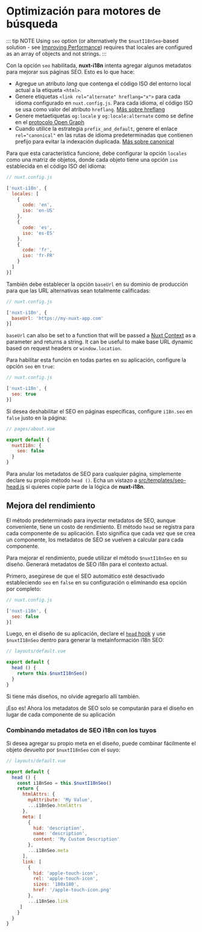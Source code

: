 # Optimización para motores de búsqueda

::: tip NOTE
Using `seo` option (or alternatively the `$nuxtI18nSeo`-based solution - see [Improving Performance](#improving-performance)) requires that locales are configured as an array of objects and not strings.
:::

Con la opción `seo`  habilitada, **nuxt-i18n** intenta agregar algunos metadatos para mejorar sus páginas SEO. Esto es lo que hace:

* Agregue un atributo _lang_ que contenga el código ISO del entorno local actual a la etiqueta  `<html>`.
* Genere etiquetas `<link rel="alternate" hreflang="x">` para cada idioma configurado en `nuxt.config.js`. Para cada idioma, el código ISO se usa como valor del atributo `hreflang`. [Más sobre hreflang](https://support.google.com/webmasters/answer/189077)
* Genere metaetiquetas `og:locale` y `og:locale:alternate` como se define en el [protocolo Open Graph](http://ogp.me/#optional)
* Cuando utilice la estrategia `prefix_and_default`, genere el enlace `rel="canonical"` en las rutas de idioma predeterminadas que contienen
prefijo para evitar la indexación duplicada. [Más sobre canonical](https://support.google.com/webmasters/answer/182192#dup-content)

Para que esta característica funcione, debe configurar la opción `locales` como una matriz de objetos, donde cada objeto tiene una opción `iso` establecida en el código ISO del idioma:

```js
// nuxt.config.js

['nuxt-i18n', {
  locales: [
    {
      code: 'en',
      iso: 'en-US'
    },
    {
      code: 'es',
      iso: 'es-ES'
    },
    {
      code: 'fr',
      iso: 'fr-FR'
    }
  ]
}]
```

También debe establecer la opción  `baseUrl` en su dominio de producción para que las URL alternativas sean totalmente calificadas:

```js
// nuxt.config.js

['nuxt-i18n', {
  baseUrl: 'https://my-nuxt-app.com'
}]
```

`baseUrl` can also be set to a function that will be passed a [Nuxt Context](https://nuxtjs.org/api/context) as a parameter and returns a string. It can be useful to make base URL dynamic based on request headers or `window.location`.

Para habilitar esta función en todas partes en su aplicación, configure la opción `seo` en `true`:

```js
// nuxt.config.js

['nuxt-i18n', {
  seo: true
}]
```

Si desea deshabilitar el SEO en páginas específicas, configure `i18n.seo` en `false` justo en la página:

```js
// pages/about.vue

export default {
  nuxtI18n: {
    seo: false
  }
}
```

Para anular los metadatos de SEO para cualquier página, simplemente declare su propio método `head ()`. Echa un vistazo a [src/templates/seo-head.js](https://github.com/nuxt-community/i18n-module/blob/master/src/templates/seo-head.js) si quieres copie parte de la lógica de  **nuxt-i18n**.

## Mejora del rendimiento

El método predeterminado para inyectar metadatos de SEO, aunque conveniente, tiene un costo de rendimiento.
El método `head` se registra para cada componente de su aplicación.
Esto significa que cada vez que se crea un componente, los metadatos de SEO se vuelven a calcular para cada componente.

Para mejorar el rendimiento, puede utilizar el método `$nuxtI18nSeo` en su diseño. Generará metadatos de SEO i18n para el contexto actual.

Primero, asegúrese de que el SEO automático esté desactivado estableciendo `seo` en `false` en su configuración o eliminando esa opción por completo:

```js
// nuxt.config.js

['nuxt-i18n', {
  seo: false
}]
```

Luego, en el diseño de su aplicación, declare el [`head` hook](https://nuxtjs.org/api/pages-head#the-head-method) y use `$nuxtI18nSeo` dentro para generar la metainformación i18n SEO:

```js
// layouts/default.vue

export default {
  head () {
    return this.$nuxtI18nSeo()
  }
}
```

Si tiene más diseños, no olvide agregarlo allí también.

¡Eso es! Ahora los metadatos de SEO solo se computarán para el diseño en lugar de cada componente de su aplicación

### Combinando metadatos de SEO i18n con los tuyos

Si desea agregar su propio meta en el diseño, puede combinar fácilmente el objeto devuelto por `$nuxtI18nSeo` con el suyo:

```js
// layouts/default.vue

export default {
  head () {
    const i18nSeo = this.$nuxtI18nSeo()
    return {
      htmlAttrs: {
        myAttribute: 'My Value',
        ...i18nSeo.htmlAttrs
      },
      meta: [
        {
          hid: 'description',
          name: 'description',
          content: 'My Custom Description'
        },
        ...i18nSeo.meta
      ],
      link: [
        {
          hid: 'apple-touch-icon',
          rel: 'apple-touch-icon',
          sizes: '180x180',
          href: '/apple-touch-icon.png'
        },
        ...i18nSeo.link
     ]
    }
  }
}
```
